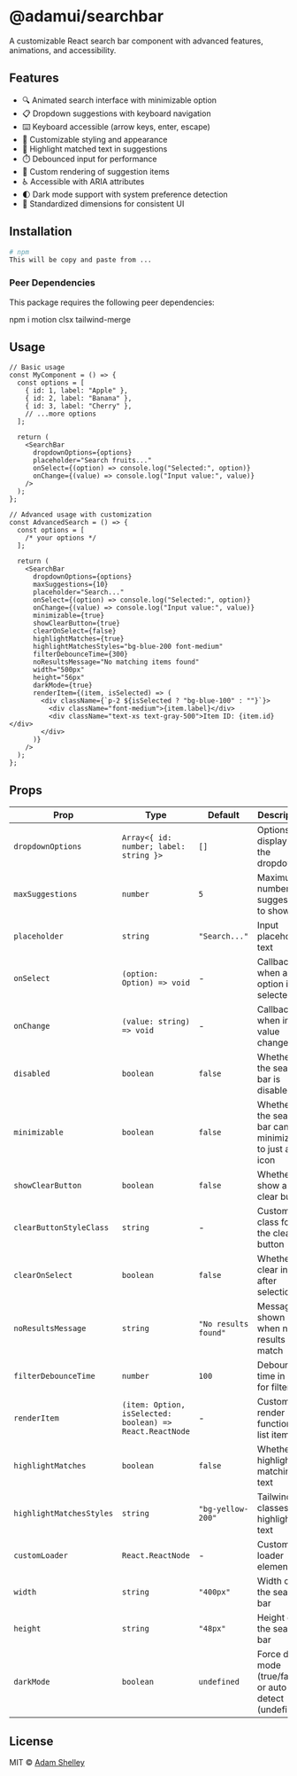 # @adamui/searchbar

A customizable React search bar component with advanced features, animations, and accessibility.

## Features

- 🔍 Animated search interface with minimizable option
- 📋 Dropdown suggestions with keyboard navigation
- ⌨️ Keyboard accessible (arrow keys, enter, escape)
- 🎨 Customizable styling and appearance
- 💬 Highlight matched text in suggestions
- ⏱️ Debounced input for performance
- 🧩 Custom rendering of suggestion items
- ♿ Accessible with ARIA attributes
- 🌓 Dark mode support with system preference detection
- 📏 Standardized dimensions for consistent UI

## Installation

```bash
# npm
This will be copy and paste from ...
```

### Peer Dependencies

This package requires the following peer dependencies:

npm i motion clsx tailwind-merge

## Usage

```tsx
// Basic usage
const MyComponent = () => {
  const options = [
    { id: 1, label: "Apple" },
    { id: 2, label: "Banana" },
    { id: 3, label: "Cherry" },
    // ...more options
  ];

  return (
    <SearchBar
      dropdownOptions={options}
      placeholder="Search fruits..."
      onSelect={(option) => console.log("Selected:", option)}
      onChange={(value) => console.log("Input value:", value)}
    />
  );
};

// Advanced usage with customization
const AdvancedSearch = () => {
  const options = [
    /* your options */
  ];

  return (
    <SearchBar
      dropdownOptions={options}
      maxSuggestions={10}
      placeholder="Search..."
      onSelect={(option) => console.log("Selected:", option)}
      onChange={(value) => console.log("Input value:", value)}
      minimizable={true}
      showClearButton={true}
      clearOnSelect={false}
      highlightMatches={true}
      highlightMatchesStyles="bg-blue-200 font-medium"
      filterDebounceTime={300}
      noResultsMessage="No matching items found"
      width="500px"
      height="56px"
      darkMode={true}
      renderItem={(item, isSelected) => (
        <div className={`p-2 ${isSelected ? "bg-blue-100" : ""}`}>
          <div className="font-medium">{item.label}</div>
          <div className="text-xs text-gray-500">Item ID: {item.id}</div>
        </div>
      )}
    />
  );
};
```

## Props

| Prop                     | Type                                                     | Default              | Description                                             |
| ------------------------ | -------------------------------------------------------- | -------------------- | ------------------------------------------------------- |
| `dropdownOptions`        | `Array<{ id: number; label: string }>`                   | `[]`                 | Options to display in the dropdown                      |
| `maxSuggestions`         | `number`                                                 | `5`                  | Maximum number of suggestions to show                   |
| `placeholder`            | `string`                                                 | `"Search..."`        | Input placeholder text                                  |
| `onSelect`               | `(option: Option) => void`                               | -                    | Callback when an option is selected                     |
| `onChange`               | `(value: string) => void`                                | -                    | Callback when input value changes                       |
| `disabled`               | `boolean`                                                | `false`              | Whether the search bar is disabled                      |
| `minimizable`            | `boolean`                                                | `false`              | Whether the search bar can be minimized to just an icon |
| `showClearButton`        | `boolean`                                                | `false`              | Whether to show a clear button                          |
| `clearButtonStyleClass`  | `string`                                                 | -                    | Custom class for the clear button                       |
| `clearOnSelect`          | `boolean`                                                | `false`              | Whether to clear input after selection                  |
| `noResultsMessage`       | `string`                                                 | `"No results found"` | Message shown when no results match                     |
| `filterDebounceTime`     | `number`                                                 | `100`                | Debounce time in ms for filtering                       |
| `renderItem`             | `(item: Option, isSelected: boolean) => React.ReactNode` | -                    | Custom render function for list items                   |
| `highlightMatches`       | `boolean`                                                | `false`              | Whether to highlight matching text                      |
| `highlightMatchesStyles` | `string`                                                 | `"bg-yellow-200"`    | Tailwind classes for highlighted text                   |
| `customLoader`           | `React.ReactNode`                                        | -                    | Custom loader element                                   |
| `width`                  | `string`                                                 | `"400px"`            | Width of the search bar                                 |
| `height`                 | `string`                                                 | `"48px"`             | Height of the search bar                                |
| `darkMode`               | `boolean`                                                | `undefined`          | Force dark mode (true/false) or auto-detect (undefined) |

## License

MIT © [Adam Shelley](https://github.com/yourusername)
